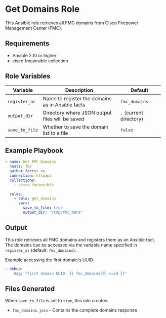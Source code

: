 # Get Domains Role

This Ansible role retrieves all FMC domains from Cisco Firepower Management Center (FMC).

## Requirements

- Ansible 2.10 or higher
- cisco.fmcansible collection

## Role Variables

| Variable | Description | Default |
|----------|-------------|---------|
| `register_as` | Name to register the domains as in Ansible facts | `fmc_domains` |
| `output_dir` | Directory where JSON output files will be saved | `.` (current directory) |
| `save_to_file` | Whether to save the domain list to a file | `false` |

## Example Playbook

```yaml
- name: Get FMC Domains
  hosts: fmc
  gather_facts: no
  connection: httpapi
  collections:
    - cisco.fmcansible
    
  roles:
    - role: get_domains
      vars:
        save_to_file: true
        output_dir: "/tmp/fmc_data"
```

## Output

This role retrieves all FMC domains and registers them as an Ansible fact. The domains can be accessed via the variable name specified in `register_as` (default: `fmc_domains`).

Example accessing the first domain's UUID:
```yaml
- debug:
    msg: "First domain UUID: {{ fmc_domains[0].uuid }}"
```

## Files Generated

When `save_to_file` is set to `true`, this role creates:
- `fmc_domains.json` - Contains the complete domains response
